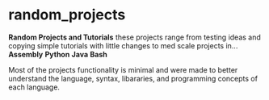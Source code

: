 # random_projects

**Random Projects and Tutorials**
these projects range from testing ideas and copying simple tutorials with little changes to
med scale projects in...
**Assembly**
**Python**
**Java**
**Bash**

Most of the projects functionality is minimal and were made to better understand the language, syntax, libararies, and programming concepts
of each language.
